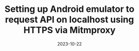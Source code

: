 ---
title: Setting up Android emulator to request API on localhost using HTTPS via Mitmproxy
date: 2023-10-22
tags:
    - Android emulator
    - api
    - HTTPS
    - mitmproxy
    - manual
categories:
    - EN
---